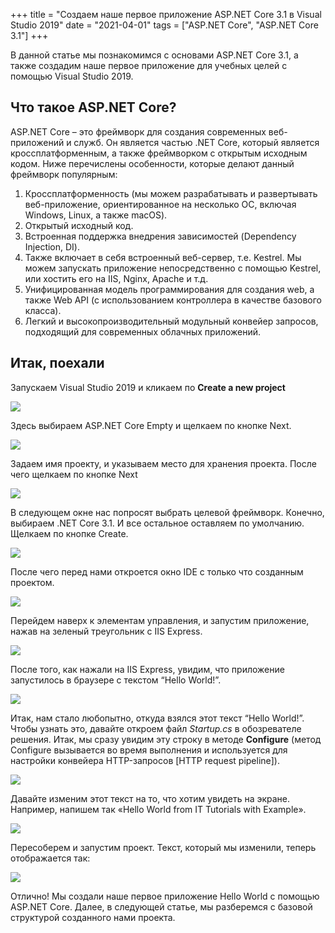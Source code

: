 +++
title = "Создаем наше первое приложение ASP.NET Core 3.1 в Visual Studio 2019"
date = "2021-04-01"
tags = ["ASP.NET Core", "ASP.NET Core 3.1"]
+++

В данной статье мы познакомимся с основами ASP.NET Core 3.1, а также создадим наше первое приложение для учебных целей с помощью Visual Studio 2019.

<!--more-->

## Что такое ASP.NET Core?

ASP.NET Core – это фреймворк для создания современных веб-приложений и служб. Он является частью .NET Core, который является кроссплатформенным, а также фреймворком с открытым исходным кодом. Ниже перечислены особенности, которые делают данный фреймворк популярным:
1. Кроссплатформенность (мы можем разрабатывать и развертывать веб-приложение, ориентированное на несколько ОС, включая Windows, Linux, а также macOS).
2.	Открытый исходный код.
3.	Встроенная поддержка внедрения зависимостей (Dependency Injection, DI).
4.	Также включает в себя встроенный веб-сервер, т.е. Kestrel. Мы можем запускать приложение непосредственно с помощью Kestrel, или хостить его на IIS, Nginx, Apache и т.д.
5.	Унифицированная модель программирования для создания web, а также Web API (с использованием контроллера в качестве базового класса).
6.	Легкий и высокопроизводительный модульный конвейер запросов, подходящий для современных облачных приложений.

## Итак, поехали

Запускаем Visual Studio 2019 и кликаем по **Create a new project**

![](https://i.postimg.cc/FH1dDwyX/23.png)

Здесь выбираем ASP.NET Core Empty и щелкаем по кнопке Next.

![](https://i.postimg.cc/QCXV5z8P/24.png)

Задаем имя проекту, и указываем место для хранения проекта. После чего щелкаем по кнопке Next

![](https://i.postimg.cc/HkKJK3zc/25.png)

В следующем окне нас попросят выбрать целевой фреймворк. Конечно, выбираем .NET Core 3.1. И все остальное оставляем по умолчанию. Щелкаем по кнопке Create.

![](https://i.postimg.cc/02VKG9JC/26.png)

После чего перед нами откроется окно IDE с только что созданным проектом.

![](https://i.postimg.cc/tC4Y48mn/27.png)

Перейдем наверх к элементам управления, и запустим приложение, нажав на зеленый треугольник с IIS Express.

![](https://i.postimg.cc/8C6FVWXy/28.png)

После того, как нажали на IIS Express, увидим, что приложение запустилось в браузере с текстом “Hello World!”.

![](https://i.postimg.cc/G2n432Zb/29.png)

Итак, нам стало любопытно, откуда взялся этот текст “Hello World!”. Чтобы узнать это, давайте откроем файл *Startup.cs* в обозревателе решения. Итак, мы сразу увидим эту строку в методе **Configure** (метод Configure вызывается во время выполнения и используется для настройки конвейера HTTP-запросов [HTTP request pipeline]).

![](https://i.postimg.cc/Jn3Gs8LZ/30.png)

Давайте изменим этот текст на то, что хотим увидеть на экране. Например, напишем так «Hello World from IT Tutorials with Example».

![](https://i.postimg.cc/T1C1cchP/31.png)

Пересоберем и запустим проект. Текст, который мы изменили, теперь отображается так:

![](https://i.postimg.cc/y6PDB7nz/32.png)

Отлично! Мы создали наше первое приложение Hello World с помощью ASP.NET Core. Далее, в следующей статье, мы разберемся с базовой структурой созданного нами проекта.
